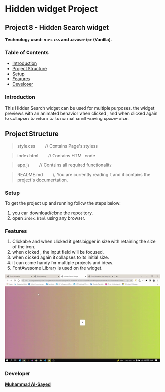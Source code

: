 # Hidden widget Project

## Project 8 - Hidden Search widget

#### Technology used:  `HTML` `CSS` and `JavaScript` (Vanilla) .

### Table of Contents

* [Introduction](#introduction)
* [Project Structure](#ProjectStructure)
* [Setup](#Setup)
* [Features](#features)
* [Developer](#Developer)

### Introduction

This Hidden Search widget can be used for multiple purposes. the widget previews with an animated behavior when clicked , and when clicked again to collapses to return to its normal small -saving space- size.

## Project Structure

> style.css   &nbsp;&nbsp;&nbsp;&nbsp;&nbsp;&nbsp; // Contains Page's styless

> index.html    &nbsp;&nbsp;&nbsp;&nbsp;&nbsp;&nbsp; // Contains HTML code

> app.js    &nbsp;&nbsp;&nbsp;&nbsp;&nbsp;&nbsp; // Contains all required functionality

> README.md     &nbsp;&nbsp;&nbsp;&nbsp;&nbsp;&nbsp; // You are currently reading it and it contains the project's documentation.

### Setup

To get the project up and running follow the steps below:

1. you can download/clone the repository.
2. open `index.html` using any browser.

### Features

1. Clickable and when clicked it gets bigger in size with retaining the size of the icon.
1. when clicked , the input field will be focused.
2. when clicked again it collapses to its initial size.
3. it can come handy for multiple projects and ideas.
4. FontAwesome Library is used on the widget.

![This is an image](/assets/ezgif.com-gif-maker.gif)


### Developer

**[Muhammad Al-Sayed](https://github.com/MuhammadAl-Sayedd)**